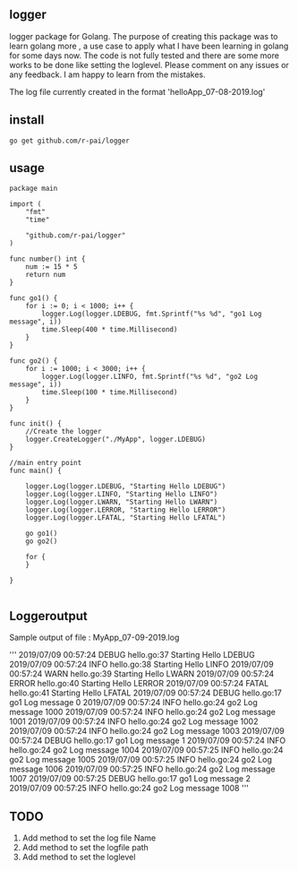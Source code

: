 ## logger
logger package for Golang. The purpose of creating this package was to learn golang more , a use case 
to apply what I have been learning in golang for some days now.
The code is not fully tested and there are some more works to be done like setting the loglevel.
Please comment on any issues or any feedback. I am happy to learn from the mistakes.

The log file currently created in the format 'helloApp_07-08-2019.log' 

## install
```
go get github.com/r-pai/logger
```

## usage
```golang
package main

import (
	"fmt"
	"time"

	"github.com/r-pai/logger"
)

func number() int {
	num := 15 * 5
	return num
}

func go1() {
	for i := 0; i < 1000; i++ {
		logger.Log(logger.LDEBUG, fmt.Sprintf("%s %d", "go1 Log message", i))
		time.Sleep(400 * time.Millisecond)
	}
}

func go2() {
	for i := 1000; i < 3000; i++ {
		logger.Log(logger.LINFO, fmt.Sprintf("%s %d", "go2 Log message", i))
		time.Sleep(100 * time.Millisecond)
	}
}

func init() {
	//Create the logger
	logger.CreateLogger("./MyApp", logger.LDEBUG)
}

//main entry point
func main() {

	logger.Log(logger.LDEBUG, "Starting Hello LDEBUG")
	logger.Log(logger.LINFO, "Starting Hello LINFO")
	logger.Log(logger.LWARN, "Starting Hello LWARN")
	logger.Log(logger.LERROR, "Starting Hello LERROR")
	logger.Log(logger.LFATAL, "Starting Hello LFATAL")

	go go1()
	go go2()

	for {
	}

}


```
## Loggeroutput

Sample output of file : MyApp_07-09-2019.log

'''
2019/07/09 00:57:24 DEBUG  hello.go:37  Starting Hello LDEBUG
2019/07/09 00:57:24 INFO   hello.go:38  Starting Hello LINFO
2019/07/09 00:57:24 WARN   hello.go:39  Starting Hello LWARN
2019/07/09 00:57:24 ERROR  hello.go:40  Starting Hello LERROR
2019/07/09 00:57:24 FATAL  hello.go:41  Starting Hello LFATAL
2019/07/09 00:57:24 DEBUG  hello.go:17  go1 Log message 0
2019/07/09 00:57:24 INFO   hello.go:24  go2 Log message 1000
2019/07/09 00:57:24 INFO   hello.go:24  go2 Log message 1001
2019/07/09 00:57:24 INFO   hello.go:24  go2 Log message 1002
2019/07/09 00:57:24 INFO   hello.go:24  go2 Log message 1003
2019/07/09 00:57:24 DEBUG  hello.go:17  go1 Log message 1
2019/07/09 00:57:24 INFO   hello.go:24  go2 Log message 1004
2019/07/09 00:57:25 INFO   hello.go:24  go2 Log message 1005
2019/07/09 00:57:25 INFO   hello.go:24  go2 Log message 1006
2019/07/09 00:57:25 INFO   hello.go:24  go2 Log message 1007
2019/07/09 00:57:25 DEBUG  hello.go:17  go1 Log message 2
2019/07/09 00:57:25 INFO   hello.go:24  go2 Log message 1008
'''

## TODO
1. Add method to set the log file Name
2. Add method to set the logfile path 
3. Add method to set the loglevel



